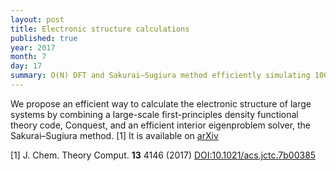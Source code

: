 ```yaml
---
layout: post
title: Electronic structure calculations
published: true
year: 2017
month: 7
day: 17
summary: O(N) DFT and Sakurai–Sugiura method efficiently simulating 10000+ atoms
---
```

We propose an efficient way to calculate the electronic structure of large systems
by combining a large-scale first-principles density functional theory code,
Conquest, and an efficient interior eigenproblem solver, the Sakurai–Sugiura method. [1]
It is available on [arXiv](https://arxiv.org/abs/1704.03203)

[1] J. Chem. Theory Comput. **13** 4146 (2017) [DOI:10.1021/acs.jctc.7b00385](https://doi.org/10.1021/acs.jctc.7b00385)
